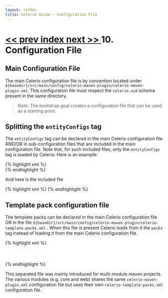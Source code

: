 ```yaml
---
layout: refdoc
title: Celerio Guide - Configuration File
---
```


[ << prev ](convention.html) [ index ](index.html) [ next >> ](configuration.html)
10. Configuration File
======================

Main Configuration File
-----------------------

The main Celerio configuration file is by convention located under
`${basedir}/src/main/config/celerio-maven-plugin/celerio-maven-plugin.xml`.
This configuration file must respect the `celerio.xsd` schema present in the same directory.

> *Note*: The bootstrap goal creates a configuration file that can be used as a starting point.

Splitting the `entityConfigs` tag
---------------------------------

The `entityConfigs` tag can be declared in the main Celerio
configuration file AND/OR in sub-configuration files that are included
in the main configuration file. Note that, for such included files, only
the `entityConfigs` tag is loaded by Celerio. Here is an example:

{% highlight xml %}
<celerio>
 <includes>
  <include filename="celerio-maven-plugin-secondary.xml"/>
 </includes>
 <entityConfigs>
  <entityConfig tableName="BOOK" subPackage="fromMainConfig"/>
 </entityConfigs>                    
</celerio>
{% endhighlight %}

And here is the included file

{% highlight xml %}
<celerio>
 <entityConfigs>
  <entityConfig tableName="ACCOUNT" subPackage="fromIncludeConfig"/>
 </entityConfigs>
</celerio>
{% endhighlight %}

Template pack configuration file
--------------------------------

The template packs can be declared in the main Celerio configuration
file OR in the file
`${basedir}/src/main/config/celerio-maven-plugin/celerio-template-packs.xml`
. When this file is present Celerio loads from it the `packs` tag
instead of loading it from the main Celerio configuration file.

{% highlight xml %}
<celerio>  
 <configuration>
  <packs>
   <pack name="pack-backend" enable="true">
    <filenames><!-- do not generate these files -->
     <filename include="false" pattern="src/main/resources/database.properties" />
     <filename include="false" pattern="src/main/resources/hibernate.properties" />
     <filename include="false" pattern="src/main/resources/log4j.properties" />
     <filename include="false" pattern="src/main/resources/ehcache/local.xml" />
    </filenames>
   </pack>            
  </packs>    
 </configuration>    
</celerio>
{% endhighlight %}

This separated file was mainly introduced for multi-module maven
projects. The various modules (e.g. core and web) shares the same
`celerio-maven-plugin.xml` configuration file but uses their own
`celerio-template-packs.xml` configuration file.
